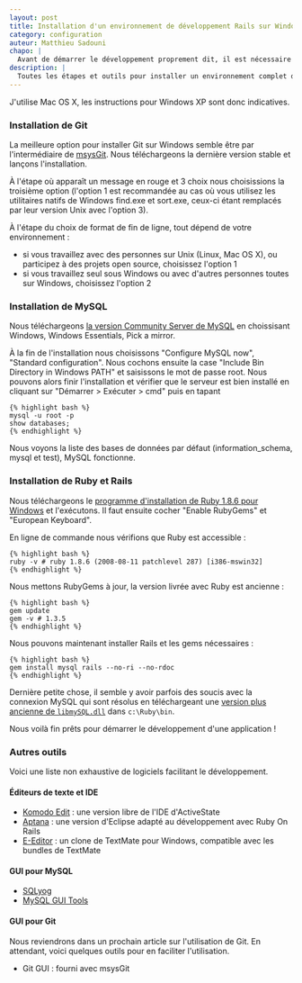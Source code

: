```yaml
---
layout: post
title: Installation d'un environnement de développement Rails sur Windows XP
category: configuration
auteur: Matthieu Sadouni
chapo: |
  Avant de démarrer le développement proprement dit, il est nécessaire d'installer les logiciels nécessaires sur notre poste. Nous aurons évidemment besoin de Ruby et Rails. Pour la base de données, nous utiliserons MySQL. Nous installerons également Git pour versionner notre application. En ce qui concerne l'éditeur de texte ou IDE, chacun a sa préférence, nous donnerons simplement quelques pistes en fin d'article.
description: |
  Toutes les étapes et outils pour installer un environnement complet de développement Rails sur Windows XP : MacPorts, Git, MySQL, Ruby et Rails.
---
```


J'utilise Mac OS X, les instructions pour Windows XP sont donc indicatives.

### Installation de Git

La meilleure option pour installer Git sur Windows semble être par l'intermédiaire de [msysGit](msysgit). Nous téléchargeons la dernière version stable et lançons l'installation.

À l'étape où apparaît un message en rouge et 3 choix nous choisissions la troisième option (l'option 1 est recommandée au cas où vous utilisez les utilitaires natifs de Windows find.exe et sort.exe, ceux-ci étant remplacés par leur version Unix avec l'option 3).

À l'étape du choix de format de fin de ligne, tout dépend de votre environnement :

- si vous travaillez avec des personnes sur Unix (Linux, Mac OS X), ou participez à des projets open source, choisissez l'option 1
- si vous travaillez seul sous Windows ou avec d'autres personnes toutes sur Windows, choisissez l'option 2

### Installation de MySQL

Nous téléchargeons [la version Community Server de MySQL][mysql] en choissisant Windows, Windows Essentials, Pick a mirror.

À la fin de l'installation nous choisissons "Configure MySQL now", "Standard configuration". Nous cochons ensuite la case "Include Bin Directory in Windows PATH" et saisissons le mot de passe root. Nous pouvons alors finir l'installation et vérifier que le serveur est bien installé en cliquant sur  "Démarrer > Exécuter > cmd" puis en tapant

    {% highlight bash %}
    mysql -u root -p
    show databases;
    {% endhighlight %}

Nous voyons la liste des bases de données par défaut (information_schema, mysql et test), MySQL fonctionne.

### Installation de Ruby et Rails

Nous téléchargeons le [programme d'installation de Ruby 1.8.6 pour Windows][ruby] et l'exécutons. Il faut ensuite cocher "Enable RubyGems" et "European Keyboard".

En ligne de commande nous vérifions que Ruby est accessible :

    {% highlight bash %}
    ruby -v # ruby 1.8.6 (2008-08-11 patchlevel 287) [i386-mswin32]
    {% endhighlight %}

Nous mettons RubyGems à jour, la version livrée avec Ruby est ancienne :

    {% highlight bash %}
    gem update
    gem -v # 1.3.5
    {% endhighlight %}

Nous pouvons maintenant installer Rails et les gems nécessaires :

    {% highlight bash %}
    gem install mysql rails --no-ri --no-rdoc
    {% endhighlight %}

Dernière petite chose, il semble y avoir parfois des soucis avec la connexion MySQL qui sont résolus en téléchargeant une [version plus ancienne de `libmySQL.dll`][libmysql] dans `c:\Ruby\bin`.

Nous voilà fin prêts pour démarrer le développement d'une application !

### Autres outils

Voici une liste non exhaustive de logiciels facilitant le développement.

#### Éditeurs de texte et IDE

- [Komodo Edit][komodo] :  une version libre de l'IDE d'ActiveState
- [Aptana][aptana] : une version d'Eclipse adapté au développement avec Ruby On Rails
- [E-Editor][e-editor] : un clone de TextMate pour Windows, compatible avec les bundles de TextMate

#### GUI pour MySQL

- [SQLyog][sqlyog]
- [MySQL GUI Tools][mysqlguitools]

#### GUI pour Git

Nous reviendrons dans un prochain article sur l'utilisation de Git. En attendant, voici quelques outils pour en faciliter l'utilisation.

- Git GUI : fourni avec msysGit

[msysgit]: http://code.google.com/p/msysgit/
[mysql]: http://dev.mysql.com/downloads
[ruby]: http://rubyforge.org/frs/download.php/47082/ruby186-27_rc2.exe
[libmysql]: http://instantrails.rubyforge.org/svn/trunk/InstantRails-win/InstantRails/mysql/bin/libmySQL.dll
[komodo]: http://www.openkomodo.com/
[aptana]: http://www.aptana.com/
[e-editor]: http://www.e-texteditor.com/
[sqlyog]: http://code.google.com/p/sqlyog/
[mysqlguitools]: http://dev.mysql.com/downloads/gui-tools/5.0.html